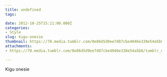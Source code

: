 ```yaml
---
title: undefined
tags:

date: 2012-10-25T15:11:00.000Z
categories:
- Style
slug: kigu-onesie
thumbnail: https://78.media.tumblr.com/0e86d5d9ee7d87cbe4046e338e54a5b8/tumblr_mcgfjcbevQ1rhrm24o1_r1_540.jpg
attachments:
- https://78.media.tumblr.com/0e86d5d9ee7d87cbe4046e338e54a5b8/tumblr_mcgfjcbevQ1rhrm24o1_r1_1280.jpg

---
```


Kigu onesie
